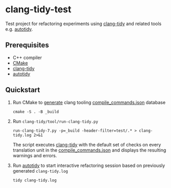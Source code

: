 # clang-tidy-test

Test project for refactoring experiments using [clang-tidy]
and related tools e.g. [autotidy].

## Prerequisites

- C++ compiler
- [CMake]
- [clang-tidy]
- [autotidy]

## Quickstart

1. Run CMake to [generate] clang tooling [compile_commands.json] database

    ```
    cmake -S . -B _build
    ```

2. Run `clang-tidy/tool/run-clang-tidy.py`

    ```
    run-clang-tidy-7.py -p=_build -header-filter=test/.* > clang-tidy.log 2>&1
    ```

    The script executes [clang-tidy] with the default set of checks on
    every translation unit in the [compile_commands.json] and
    displays the resulting warnings and errors.

3. Run [autotidy] to start interactive refactoring session based
    on previously generated `clang-tidy.log`

    ```
    tidy clang-tidy.log
    ```

[autotidy]: https://github.com/sasq64/autotidy
[clang-tidy]: http://clang.llvm.org/extra/clang-tidy/
[CMake]: https://cmake.org
[compile_commands.json]: https://clang.llvm.org/docs/JSONCompilationDatabase.html
[generate]: https://cmake.org/cmake/help/latest/variable/CMAKE_EXPORT_COMPILE_COMMANDS.html
